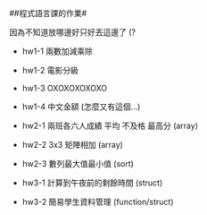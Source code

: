 ##程式語言課的作業#

因為不知道放哪邊好只好丟這邊了 (?

* hw1-1 兩數加減乘除
* hw1-2 電影分級
* hw1-3 OXOXOXOXOXO
* hw1-4 中文金額 (怎麼又有這個...)
  
* hw2-1 兩班各六人成績 平均 不及格 最高分 (array)
* hw2-2 3x3 矩陣相加 (array)
* hw2-3 數列最大值最小值 (sort)

* hw3-1 計算到午夜前的剩餘時間 (struct)
* hw3-2 簡易學生資料管理 (function/struct)